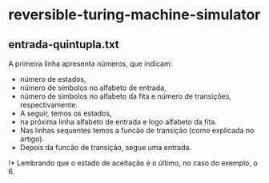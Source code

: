 # reversible-turing-machine-simulator

## entrada-quintupla.txt

A primeira linha apresenta números, que indicam: 
- número de estados, 
- número de símbolos no alfabeto de entrada, 
- número de símbolos no alfabeto da fita e número de transições, respectivamente. 
- A seguir, temos os estados, 
- na próxima linha alfabeto de entrada e logo alfabeto da fita. 
- Nas linhas sequentes temos a funcão de transição (como explicada no artigo). 
- Depois da funcão de transição, segue uma entrada. 

!* Lembrando que o estado de aceitação é o último, no caso do exemplo, o 6.